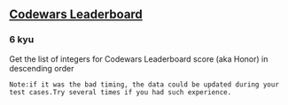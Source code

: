<h2><a href=https://www.codewars.com/kata/5a57d101cadebf03d40000b9/train/javascript target="_blank">Codewars Leaderboard</a></h2><h3>6 kyu</h3><p>Get the list of integers for Codewars Leaderboard score (aka Honor) in descending order</p><pre><code>Note:if it was the bad timing, the data could be updated during your test cases.Try several times if you had such experience.</code></pre>